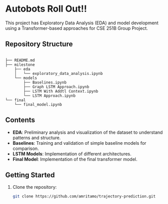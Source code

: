 # Autobots Roll Out!!

This project has Exploratory Data Analysis (EDA) and model development using a Transformer-based approaches for CSE 251B Group Project.

## Repository Structure

```

├── README.md
├── milestone
    ├── eda
    │   └── exploratory_data_analysis.ipynb
    └── models
        ├── Baselines.ipynb
        ├── Graph LSTM Approach.ipynb
        ├── LSTM With Addtl Context.ipynb
        └── LSTM Approach.ipynb
└── final
    └── final_model.ipynb
```

## Contents

* **EDA**: Preliminary analysis and visualization of the dataset to understand patterns and structure.
* **Baselines**: Training and validation of simple baseline models for comparison.
* **LSTM Models**: Implementation of different architectures.
* **Final Model**: Implementation of the final transformer model.

## Getting Started

1. Clone the repository:

   ```bash
   git clone https://github.com/amritamo/trajectory-prediction.git
    ```
